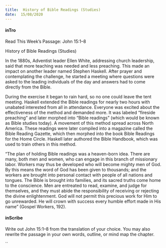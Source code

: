 ```yaml
---
title:  History of Bible Readings (Studies)
date:  15/08/2020
---
```


#### inTro

Read This Week’s Passage: John 15:1–8

History of Bible Readings (Studies)

In the 1880s, Adventist leader Ellen White, addressing church leadership, said that more teaching was needed and less preaching. This made an impact on another leader named Stephen Haskell. After prayer and contemplating the challenge, he started a meeting where questions were asked to the leading individuals of the day and answers had to come directly from the Bible.

During the exercise it began to rain hard, so no one could leave the tent meeting. Haskell extended the Bible readings for nearly two hours with unabated interested from all in attendance. Everyone was excited about the effectiveness of the method and demanded more. It was labeled “fireside preaching” and later morphed into “Bible readings” (which would be known as Bible studies today). A movement of this method spread across North America. These readings were later compiled into a magazine called the Bible Reading Gazette, which then morphed into the book Bible Readings for the Home Circle. Haskell later authored the Bible Handbook, which was used to train others in this method.

“The plan of holding Bible readings was a heaven-born idea. There are many, both men and women, who can engage in this branch of missionary labor. Workers may thus be developed who will become mighty men of God. By this means the word of God has been given to thousands; and the workers are brought into personal contact with people of all nations and tongues. The Bible is brought into families, and its sacred truths come home to the conscience. Men are entreated to read, examine, and judge for themselves, and they must abide the responsibility of receiving or rejecting the divine enlightenment. God will not permit this precious work for Him to go unrewarded. He will crown with success every humble effort made in His name” (Gospel Workers, 192).

#### inScribe

Write out John 15:1–8 from the translation of your choice. You may also rewrite the passage in your own words, outline, or mind map the chapter.

``